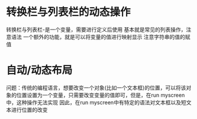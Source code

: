 # 转换栏与列表栏的动态操作
转换栏与列表栏-是一个变量，需要进行定义后使用
基本就是常见的列表操作，注意语法
一个额外的功能，就是可以将变量的值进行映射显示
注意字符串的值的赋值

# 自动/动态布局
问题：传统的编程语言，想要改变一个对象(比如一个文本框)的位置，可以将该对象的位置设置为一个变量，只需要改变变量的值即可，但是，在run myscreen中，这种操作无法实现
因此，在run myscreen中有特定的语法对文本框以及短文本进行位置的改变